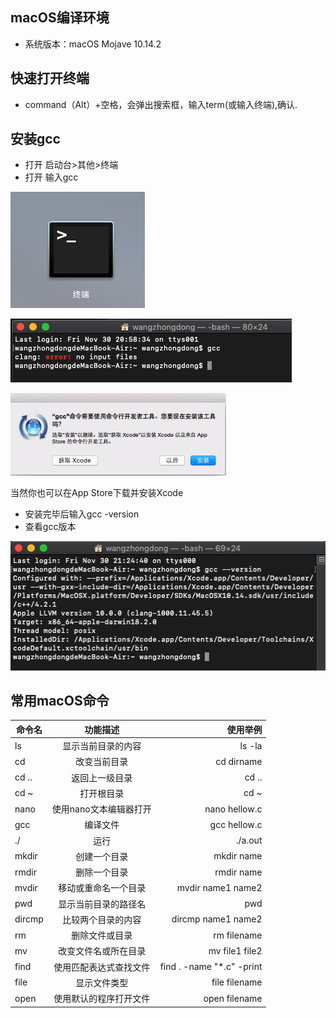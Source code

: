## macOS编译环境

* 系统版本：macOS Mojave 10.14.2

## 快速打开终端
* command（Alt）+空格，会弹出搜索框，输入term(或输入终端),确认.

## 安装gcc
* 打开 启动台>其他>终端
* 打开 输入gcc

![2.1.1](https://raw.githubusercontent.com/Rtx8080Ti/Hi-C/master/screenshots/2/2.1.1.png)

![2.1.2](https://raw.githubusercontent.com/Rtx8080Ti/Hi-C/master/screenshots/2/2.1.2.png)

![2.1.3](https://raw.githubusercontent.com/Rtx8080Ti/Hi-C/master/screenshots/2/2.1.3.png)

当然你也可以在App Store下载并安装Xcode

* 安装完毕后输入gcc -version
* 查看gcc版本

![2.1.3](https://raw.githubusercontent.com/Rtx8080Ti/Hi-C/master/screenshots/2/2.1.4.png)

## 常用macOS命令

命令名|功能描述|使用举例
---|:--:|---:
ls|显示当前目录的内容|ls -la
cd|改变当前目录|cd dirname
cd ..|返回上一级目录|cd ..
cd ~|打开根目录|cd ~
nano|使用nano文本编辑器打开|nano hellow.c
gcc|编译文件|gcc hellow.c
./|运行|./a.out
mkdir|创建一个目录|mkdir name
rmdir|删除一个目录|rmdir name
mvdir|移动或重命名一个目录|mvdir name1 name2
pwd|显示当前目录的路径名|pwd
dircmp|比较两个目录的内容|dircmp name1 name2
rm|删除文件或目录|rm filename
mv|改变文件名或所在目录|mv file1 file2
find|使用匹配表达式查找文件|find . -name "*.c" -print
file|显示文件类型|file filename
open|使用默认的程序打开文件|open filename
